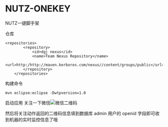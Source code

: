 # NUTZ-ONEKEY
NUTZ一键脚手架

仓库
```
<repositories>
		<repository>
			<id>dgj nexus</id>
			<name>Team Nexus Repository</name>
			<url>http:/http://maven.kerbores.com/nexus//content/groups/public</url>
		</repository>
	</repositories>
```

构建命令
```
mvn eclipse:eclipse -Dwtpversion=1.0
```
启动应用
关注一下微信![微信二维码][1]


  [1]: http://mmbiz.qpic.cn/mmbiz/9z3nh68q0eYaTxD2g42yRTmpdia3qDMWyZibO4vecZGKaibMMCSz7E3wmkU5tnssEKphiamZNjf3HpQnibDn2mu92aQ/0

  然后将关注动作返回的二维码信息填到数据库 admin 用户的 openid 字段即可收到机器的实时监控信息了哦
